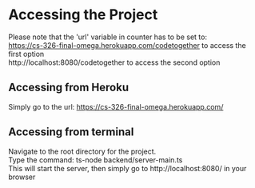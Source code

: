 # Accessing the Project  
Please note that the 'url' variable in counter has to be set to:  
https://cs-326-final-omega.herokuapp.com/codetogether to access the first option  
http://localhost:8080/codetogether to access the second option  

## Accessing from Heroku  
Simply go to the url: https://cs-326-final-omega.herokuapp.com/  

## Accessing from terminal
Navigate to the root directory for the project.  
Type the command: ts-node backend/server-main.ts  
This will start the server, then simply go to http://localhost:8080/ in your browser  